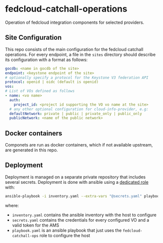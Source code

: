 # fedcloud-catchall-operations

Operation of fedcloud integration components for selected providers.

## Site Configuration

This repo consists of the main configuration for the fedcloud
catchall operations. For every endpoint, a file in the `sites`
directory should describe its configuration with a format as
follows:

```yaml
gocdb: <name in gocdb of the site>
endpoint: <keystone endpoint of the site>
# optionally specify a protocol for the Keystone V3 federation API
protocol: openid | oidc (default is openid)
vos:
# List of VOs defined as follows
- name: <vo name>
  auth:
    project_id: <project id supporting the VO vo name at the site>
  # any other optional configuration for cloud-info-provider, e.g:
  defaultNetwork: private | public | private_only | public_only
  publicNetwork: <name of the public network>
```

## Docker containers

Componets are run as docker containers, which if not available
upstream, are generated in this repo.

## Deployment

Deployment is managed on a separate private repository that includes
several secrets. Deployment is done with ansible using a [dedicated
role](https://github.com/EGI-Federation/ansible-role-fedcloud-ops) with:

```sh
ansible-playbook -i inventory.yaml --extra-vars "@secrets.yaml" playbook.yaml
```

where:

- `inventory.yaml` contains the ansible inventory with the host to configure
- `secrets.yaml` contains the credentials for every configured VO and
  a valid token for the AMS
- `playbook.yaml` is an ansible playbook that just uses the `fedcloud-catchall-ops`
  role to configure the host
